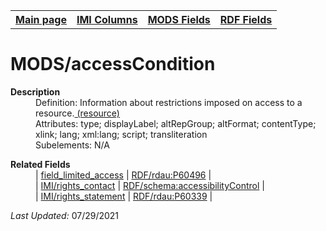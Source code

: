 <!DOCTYPE html>
<html>

<body>
<table style="width:100%">
  <tr>
    <th><a href="index.md">Main page</a></th>
	<th><a href="IMI.md">IMI Columns</a></th>
    <th><a href="MODS.md">MODS Fields</a></th>
    <th><a href="RDF.md">RDF Fields</a></th>
  </tr>
</table>



<h1>MODS/accessCondition</h1>
<dl>
  <dt><b>Description</b></dt>
  <dd>Definition: Information about restrictions imposed on access to a resource.<a href="https://www.loc.gov/standards/mods/userguide/accesscondition.html"> (resource) </a></dd>
  <dd>Attributes:  type; displayLabel; altRepGroup; altFormat; contentType; xlink; lang; xml:lang; script; transliteration</dd>
  <dd>Subelements:  N/A</dd>
</dl>
<dl>
	<dt><b>Related Fields</b></dt>
			<dd> | <a href="access_condition.md">field_limited_access</a> | <a href="rdf.rdau.p60496.md">RDF/rdau:P60496</a> | </dd>
			<dd> | <a href="rights_contact.md">IMI/rights_contact</a> | <a href="rdf.schema.accessibilityControl.md">RDF/schema:accessibilityControl</a> | </dd>
			<dd> | <a href="rights_statement.md">IMI/rights_statement</a> | <a href="rdf.rdau.P60339.md">RDF/rdau:P60339</a> | </dd>
</dl>
<p><i>Last Updated: </i>07/29/2021</p>
</body>
</html>